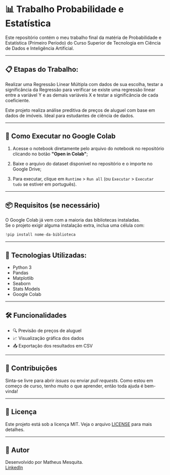 # 📊 Trabalho Probabilidade e Estatística
Este repositório contém o meu trabalho final da matéria de Probabilidade e Estatística (Primeiro Período) do Curso Superior de Tecnologia em Ciência de Dados e Inteligência Artificial.

---

## 📋 Etapas do Trabalho:
Realizar uma Regressão Linear Múltipla com dados de sua escolha, testar a significância da Regressão para verificar se existe uma regressão linear entre a variável Y e as demais variáveis X e testar a significância de cada coeficiente.

Este projeto realiza análise preditiva de preços de aluguel com base em dados de imóveis. Ideal para estudantes de ciência de dados.

---

## 🚀 Como Executar no Google Colab

1. Acesse o notebook diretamente pelo arquivo do notebook no repositório clicando no botão **"Open in Colab"**;

2. Baixe o arquivo do dataset disponível no repositório e o importe no Google Drive;

3. Para executar, clique em `Runtime` > `Run all` (ou `Executar` > `Executar tudo` se estiver em português).

---

## 📦 Requisitos (se necessário)

O Google Colab já vem com a maioria das bibliotecas instaladas.  
Se o projeto exigir alguma instalação extra, inclua uma célula com:

```python
!pip install nome-da-biblioteca
```
---

## 🧠 Tecnologias Utilizadas:

- Python 3
- Pandas
- Matplotlib
- Seaborn
- Stats Models
- Google Colab

---

## 🛠️ Funcionalidades

- 🔍 Previsão de preços de aluguel
- 📈 Visualização gráfica dos dados
- 📤 Exportação dos resultados em CSV

---

## 🤝 Contribuições

Sinta-se livre para abrir *issues* ou enviar *pull requests*. Como estou em começo de curso, tenho muito o que aprender, então toda ajuda é bem-vinda!

---

## 📄 Licença

Este projeto está sob a licença MIT. Veja o arquivo [LICENSE](LICENSE) para mais detalhes.

---

## 👤 Autor

Desenvolvido por Matheus Mesquita.  
[LinkedIn](https://www.linkedin.com/in/matheus-mesquita-a76509341/)
